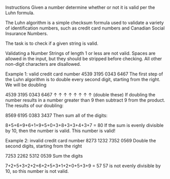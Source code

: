 Instructions
Given a number determine whether or not it is valid per the Luhn formula.

The Luhn algorithm is a simple checksum formula used to validate a variety of identification numbers, such as credit card numbers and Canadian Social Insurance Numbers.

The task is to check if a given string is valid.

Validating a Number
Strings of length 1 or less are not valid. Spaces are allowed in the input, but they should be stripped before checking. All other non-digit characters are disallowed.

Example 1: valid credit card number
4539 3195 0343 6467
The first step of the Luhn algorithm is to double every second digit, starting from the right. We will be doubling

4539 3195 0343 6467
↑ ↑  ↑ ↑  ↑ ↑  ↑ ↑  (double these)
If doubling the number results in a number greater than 9 then subtract 9 from the product. The results of our doubling:

8569 6195 0383 3437
Then sum all of the digits:

8+5+6+9+6+1+9+5+0+3+8+3+3+4+3+7 = 80
If the sum is evenly divisible by 10, then the number is valid. This number is valid!

Example 2: invalid credit card number
8273 1232 7352 0569
Double the second digits, starting from the right

7253 2262 5312 0539
Sum the digits

7+2+5+3+2+2+6+2+5+3+1+2+0+5+3+9 = 57
57 is not evenly divisible by 10, so this number is not valid.